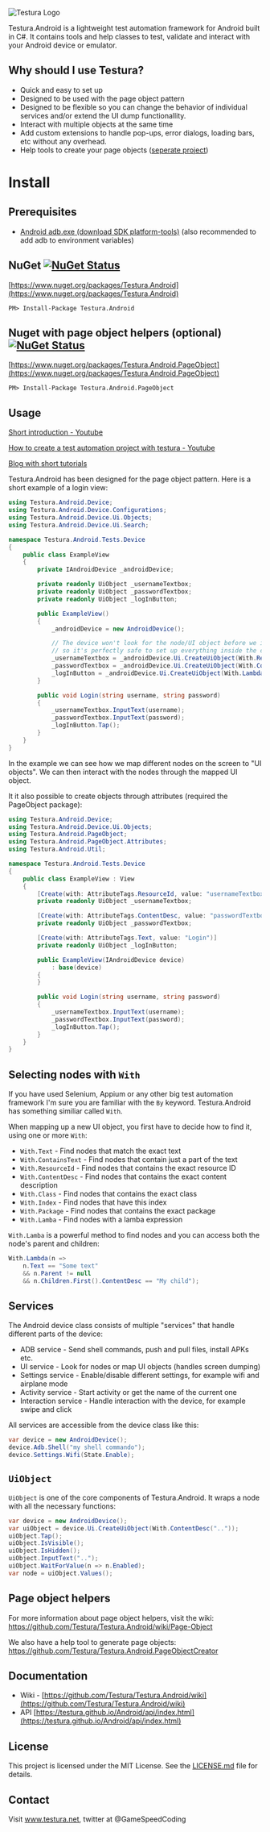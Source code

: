 ![Testura Logo](http://testura.net/Content/Images/logo2.png)

Testura.Android is a lightweight test automation framework for Android built in C#. It contains tools and help classes to test, validate and interact with your Android device or emulator.

## Why should I use Testura?
 
- Quick and easy to set up
- Designed to be used with the page object pattern
- Designed to be flexible so you can change the behavior of individual services and/or extend the UI dump functionallity. 
- Interact with multiple objects at the same time 
- Add custom extensions to handle pop-ups, error dialogs, loading bars, etc without any overhead. 
- Help tools to create your page objects ([seperate project](https://github.com/Testura/Testura.Android.PageObjectCreator))


# Install

## Prerequisites

- [Android adb.exe (download SDK platform-tools)](https://developer.android.com/studio/releases/platform-tools.html) (also recommended to add adb to environment variables)


## NuGet [![NuGet Status](https://img.shields.io/nuget/v/Testura.Android.svg?style=flat)](https://www.nuget.org/packages/Testura.Android)

[https://www.nuget.org/packages/Testura.Android](https://www.nuget.org/packages/Testura.Android)
    
    PM> Install-Package Testura.Android
   
## Nuget with page object helpers (optional) [![NuGet Status](https://img.shields.io/nuget/v/Testura.Android.PageObject.svg?style=flat)](https://www.nuget.org/packages/Testura.Android.PageObject)

[https://www.nuget.org/packages/Testura.Android.PageObject](https://www.nuget.org/packages/Testura.Android.PageObject)
    
    PM> Install-Package Testura.Android.PageObject

## Usage

[Short introduction - Youtube](https://www.youtube.com/watch?v=x-U2F6mzcyc)

[How to create a test automation project with testura - Youtube](https://www.youtube.com/watch?v=0QhAcGdx65E)

[Blog with short tutorials](https://testura.wordpress.com/)

Testura.Android has been designed for the page object pattern. Here is a short example of a login view:

```c#
using Testura.Android.Device;
using Testura.Android.Device.Configurations;
using Testura.Android.Device.Ui.Objects;
using Testura.Android.Device.Ui.Search;

namespace Testura.Android.Tests.Device
{
    public class ExampleView
    {
        private IAndroidDevice _androidDevice;

        private readonly UiObject _usernameTextbox;
        private readonly UiObject _passwordTextbox;
        private readonly UiObject _logInButton;

        public ExampleView()
        {
            _androidDevice = new AndroidDevice();

            // The device won't look for the node/UI object before we interact with it,
            // so it's perfectly safe to set up everything inside the constructor.
            _usernameTextbox = _androidDevice.Ui.CreateUiObject(With.ResourceId("usernameTextbox"));
            _passwordTextbox = _androidDevice.Ui.CreateUiObject(With.ContentDesc("passwordTextbox"));
            _logInButton = _androidDevice.Ui.CreateUiObject(With.Lambda(n => n.Text == "Login"));
        }

        public void Login(string username, string password)
        {
            _usernameTextbox.InputText(username);
            _passwordTextbox.InputText(password);
            _logInButton.Tap();
        }
    }
}
```

In the example we can see how we map different nodes on the screen to "UI objects". We can then interact with the nodes through the mapped UI object.

It it also possible to create objects through attributes (required the PageObject package): 

```c#
using Testura.Android.Device;
using Testura.Android.Device.Ui.Objects;
using Testura.Android.PageObject;
using Testura.Android.PageObject.Attributes;
using Testura.Android.Util;

namespace Testura.Android.Tests.Device
{
    public class ExampleView : View
    {
        [Create(with: AttributeTags.ResourceId, value: "usernameTextbox")]
        private readonly UiObject _usernameTextbox;

        [Create(with: AttributeTags.ContentDesc, value: "passwordTextbox")]
        private readonly UiObject _passwordTextbox;

        [Create(with: AttributeTags.Text, value: "Login")]
        private readonly UiObject _logInButton;

        public ExampleView(IAndroidDevice device)
            : base(device)
        {
        }

        public void Login(string username, string password)
        {
            _usernameTextbox.InputText(username);
            _passwordTextbox.InputText(password);
            _logInButton.Tap();
        }
    }
}
```

## Selecting nodes with `With`

If you have used Selenium, Appium or any other big test automation framework I'm sure you are familiar with the `By` keyword. Testura.Android has something similiar called `With`.

When mapping up a new UI object, you first have to decide how to find it, using one or more `With`:

- `With.Text` - Find nodes that match the exact text
- `With.ContainsText` - Find nodes that contain just a part of the text
- `With.ResourceId` - Find nodes that contains the exact resource ID
- `With.ContentDesc` - Find nodes that contains the exact content description
- `With.Class` - Find nodes that contains the exact class
- `With.Index` - Find nodes that have this index
- `With.Package` - Find nodes that contains the exact package
- `With.Lamba` - Find nodes with a lamba expression

`With.Lamba` is a powerful method to find nodes and you can access both the node's parent and children:

```c#
With.Lambda(n =>
    n.Text == "Some text"
    && n.Parent != null
    && n.Children.First().ContentDesc == "My child");
```

## Services

The Android device class consists of multiple "services" that handle different parts of the device:

- ADB service - Send shell commands, push and pull files, install APKs etc.
- UI service - Look for nodes or map UI objects (handles screen dumping)
- Settings service - Enable/disable different settings, for example wifi and airplane mode
- Activity service - Start activity or get the name of the current one
- Interaction service - Handle interaction with the device, for example swipe and click

All services are accessible from the device class like this:

```c#
var device = new AndroidDevice();
device.Adb.Shell("my shell commando");
device.Settings.Wifi(State.Enable);
```

## `UiObject`

`UiObject` is one of the core components of Testura.Android. It wraps a node with all the necessary functions:

```c#
var device = new AndroidDevice();
var uiObject = device.Ui.CreateUiObject(With.ContentDesc(".."));
uiObject.Tap();
uiObject.IsVisible();
uiObject.IsHidden();
uiObject.InputText("..");
uiObject.WaitForValue(n => n.Enabled);
var node = uiObject.Values();
```

## Page object helpers

For more information about page object helpers, visit the wiki: https://github.com/Testura/Testura.Android/wiki/Page-Object

We also have a help tool to generate page objects: https://github.com/Testura/Testura.Android.PageObjectCreator

## Documentation 

- Wiki - [https://github.com/Testura/Testura.Android/wiki](https://github.com/Testura/Testura.Android/wiki)
- API [https://testura.github.io/Android/api/index.html](https://testura.github.io/Android/api/index.html)

## License

This project is licensed under the MIT License. See the [LICENSE.md](LICENSE.md) file for details.

## Contact

Visit <a href="http://www.testura.net">www.testura.net</a>, twitter at @GameSpeedCoding
